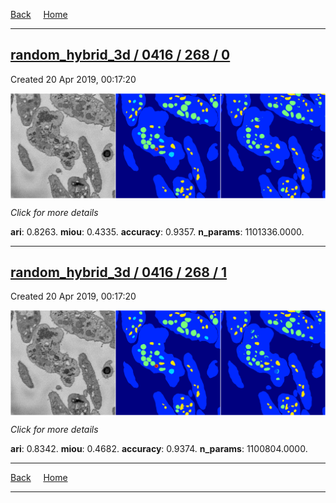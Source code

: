
[Back](..)&nbsp;&nbsp;&nbsp;&nbsp;&nbsp;[Home](https://leapmanlab.github.io/snapshots)

---

<div class="summary"><a href="0"><h2>random_hybrid_3d / 0416 / 268 / 0</h2></a><p>Created 20 Apr 2019, 00:17:20
</p><a href="0"><img src="0/media/summary.png" align="center"></a><p>
<i>Click for more details</i>
</p></div>

**ari**: 0.8263. **miou**: 0.4335. **accuracy**: 0.9357. **n_params**: 1101336.0000. 

---

<div class="summary"><a href="1"><h2>random_hybrid_3d / 0416 / 268 / 1</h2></a><p>Created 20 Apr 2019, 00:17:20
</p><a href="1"><img src="1/media/summary.png" align="center"></a><p>
<i>Click for more details</i>
</p></div>

**ari**: 0.8342. **miou**: 0.4682. **accuracy**: 0.9374. **n_params**: 1100804.0000. 

---

[Back](..)&nbsp;&nbsp;&nbsp;&nbsp;&nbsp;[Home](https://leapmanlab.github.io/snapshots)

---